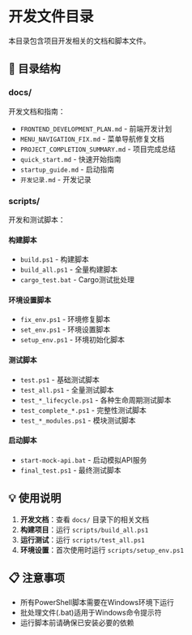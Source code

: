 # 开发文件目录

本目录包含项目开发相关的文档和脚本文件。

## 📁 目录结构

### docs/
开发文档和指南：
- `FRONTEND_DEVELOPMENT_PLAN.md` - 前端开发计划
- `MENU_NAVIGATION_FIX.md` - 菜单导航修复文档
- `PROJECT_COMPLETION_SUMMARY.md` - 项目完成总结
- `quick_start.md` - 快速开始指南
- `startup_guide.md` - 启动指南
- `开发记录.md` - 开发记录

### scripts/
开发和测试脚本：

#### 构建脚本
- `build.ps1` - 构建脚本
- `build_all.ps1` - 全量构建脚本
- `cargo_test.bat` - Cargo测试批处理

#### 环境设置脚本
- `fix_env.ps1` - 环境修复脚本
- `set_env.ps1` - 环境设置脚本
- `setup_env.ps1` - 环境初始化脚本

#### 测试脚本
- `test.ps1` - 基础测试脚本
- `test_all.ps1` - 全量测试脚本
- `test_*_lifecycle.ps1` - 各种生命周期测试脚本
- `test_complete_*.ps1` - 完整性测试脚本
- `test_*_modules.ps1` - 模块测试脚本

#### 启动脚本
- `start-mock-api.bat` - 启动模拟API服务
- `final_test.ps1` - 最终测试脚本

## 💡 使用说明

1. **开发文档**：查看 `docs/` 目录下的相关文档
2. **构建项目**：运行 `scripts/build_all.ps1`
3. **运行测试**：运行 `scripts/test_all.ps1`
4. **环境设置**：首次使用时运行 `scripts/setup_env.ps1`

## 📋 注意事项

- 所有PowerShell脚本需要在Windows环境下运行
- 批处理文件(.bat)适用于Windows命令提示符
- 运行脚本前请确保已安装必要的依赖